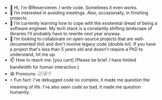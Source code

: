 - 👋 Hi, I'm @Reservieren.  I write code.  Sometimes it even works.
- 👀 I’m interested in avoiding meetings. Also, occasionally, in finishing projects.
- 🌱 I’m currently learning how to cope with the existential dread of being a software engineer.  My tech stack is a constantly shifting landscape of libraries I'll probably have to rewrite next year anyway.
- 💞️ I’m looking to collaborate on open-source projects that are well-documented (lol) and don't involve legacy code (double lol).  If you have a project that's less than 5 years old and doesn't require a PhD to understand, hit me up.
- 📫 How to reach me: [you cant] (Please be brief. I have limited bandwidth for human interaction.)
- 😄 Pronouns: 𓅻𓀎𓀴 
- ⚡ Fun fact: I've debugged code so complex, it made me question the meaning of life.  I've also seen code so bad, it made me question humanity.
<!---
Reservieren/Reservieren is a ✨ special ✨ repository because its `README.md` (this file) appears on your GitHub profile.
You can click the Preview link to take a look at your changes.
--->
